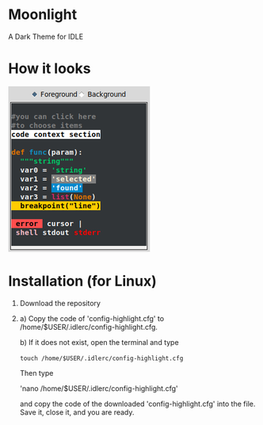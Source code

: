 # Moonlight
A Dark Theme for IDLE

# How it looks
![image of example code](https://github.com/ma744/Moonlight/blob/master/example-code.png)

# Installation (for Linux)

1. Download the repository

2. a) Copy the code of 'config-highlight.cfg' to /home/$USER/.idlerc/config-highlight.cfg.

   b) If it does not exist, open the terminal and type
   
      `touch /home/$USER/.idlerc/config-highlight.cfg`
      
      Then type 
      
      'nano /home/$USER/.idlerc/config-highlight.cfg'
      
      and copy the code of the downloaded 'config-highlight.cfg' into the file. Save it, close it, and you are ready.
